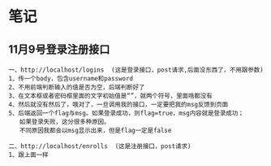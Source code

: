 # 笔记

## 11月9号登录注册接口
    一、http://localhost/logins  (这是登录接口，post请求,后面没东西了，不用跟参数)
    1、传一个body，包含username和password
    2、不用前端判断输入的值是否为空，后端判断好了
    3、在文本框或者密码框里面的文字初始值是“”，就两个符号，里面啥都没有
    4、然后就没有然后了，哦对了，一旦调用我的接口，一定要把我的msg反馈到页面
    5、后端返回一个flag与msg。如果登录成功，则flag=true，msg内容就是登录成功；
       如果登录失败，这分很多种原因。
       不同原因我都会以msg显示出来，但是flag一定是false

    二、http://localhost/enrolls  (这是注册接口，post请求)
    1、跟上面一样
    

